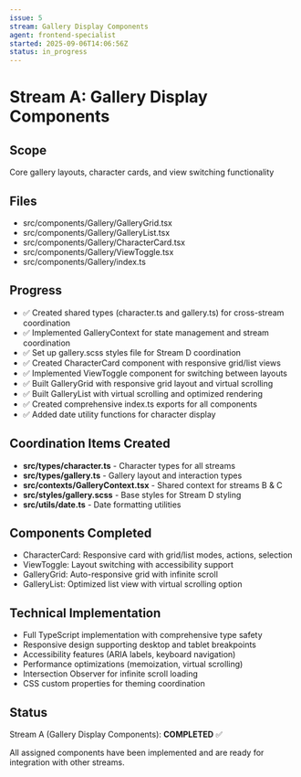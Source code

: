 ```yaml
---
issue: 5
stream: Gallery Display Components
agent: frontend-specialist
started: 2025-09-06T14:06:56Z
status: in_progress
---
```


# Stream A: Gallery Display Components

## Scope
Core gallery layouts, character cards, and view switching functionality

## Files
- src/components/Gallery/GalleryGrid.tsx
- src/components/Gallery/GalleryList.tsx
- src/components/Gallery/CharacterCard.tsx
- src/components/Gallery/ViewToggle.tsx
- src/components/Gallery/index.ts

## Progress
- ✅ Created shared types (character.ts and gallery.ts) for cross-stream coordination
- ✅ Implemented GalleryContext for state management and stream coordination  
- ✅ Set up gallery.scss styles file for Stream D coordination
- ✅ Created CharacterCard component with responsive grid/list views
- ✅ Implemented ViewToggle component for switching between layouts
- ✅ Built GalleryGrid with responsive grid layout and virtual scrolling
- ✅ Built GalleryList with virtual scrolling and optimized rendering
- ✅ Created comprehensive index.ts exports for all components
- ✅ Added date utility functions for character display

## Coordination Items Created
- **src/types/character.ts** - Character types for all streams
- **src/types/gallery.ts** - Gallery layout and interaction types
- **src/contexts/GalleryContext.tsx** - Shared context for streams B & C
- **src/styles/gallery.scss** - Base styles for Stream D styling
- **src/utils/date.ts** - Date formatting utilities

## Components Completed
- CharacterCard: Responsive card with grid/list modes, actions, selection
- ViewToggle: Layout switching with accessibility support
- GalleryGrid: Auto-responsive grid with infinite scroll
- GalleryList: Optimized list view with virtual scrolling option

## Technical Implementation
- Full TypeScript implementation with comprehensive type safety
- Responsive design supporting desktop and tablet breakpoints
- Accessibility features (ARIA labels, keyboard navigation)
- Performance optimizations (memoization, virtual scrolling)
- Intersection Observer for infinite scroll loading
- CSS custom properties for theming coordination

## Status
Stream A (Gallery Display Components): **COMPLETED** ✅

All assigned components have been implemented and are ready for integration with other streams.